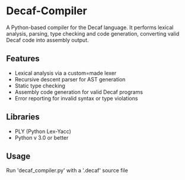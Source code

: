 # Decaf-Compiler
A Python-based compiler for the Decaf language. It performs lexical analysis, parsing, type checking and code generation, converting valid Decaf code into assembly output.

## Features
- Lexical analysis via a custom=made lexer
- Recursive descent parser for AST generation
- Static type checking
- Assembly code generation for valid Decaf programs
- Error reporting for invalid syntax or type violations

## Libraries
- PLY (Python Lex-Yacc)
- Python v 3.0 or better

## Usage
Run 'decaf_compiler.py' with a '.decaf' source file
